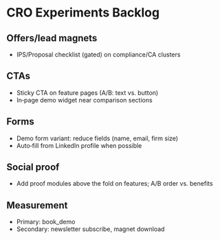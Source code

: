 # CRO Experiments Backlog

## Offers/lead magnets
- IPS/Proposal checklist (gated) on compliance/CA clusters

## CTAs
- Sticky CTA on feature pages (A/B: text vs. button)
- In‑page demo widget near comparison sections

## Forms
- Demo form variant: reduce fields (name, email, firm size)
- Auto‑fill from LinkedIn profile when possible

## Social proof
- Add proof modules above the fold on features; A/B order vs. benefits

## Measurement
- Primary: book_demo
- Secondary: newsletter subscribe, magnet download
